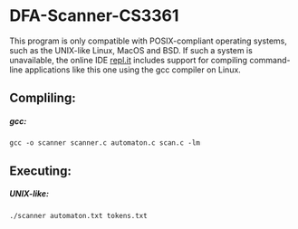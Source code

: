 # DFA-Scanner-CS3361
This program is only compatible with POSIX-compliant operating systems, such as the UNIX-like Linux, MacOS and BSD. If such a system is unavailable, the online IDE [repl.it](https://repl.it/languages/c) includes support for compiling command-line applications like this one using the gcc compiler on Linux.

## Compliling:

##### **gcc:**
`gcc -o scanner scanner.c automaton.c scan.c -lm`

## Executing:

##### **UNIX-like:**
`./scanner automaton.txt tokens.txt`
